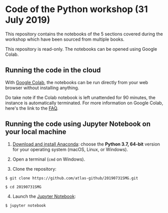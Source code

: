 # Code of the Python workshop (31 July 2019)
This repository contains the notebooks of the 5 sections covered during the workshop which have been sourced from multiple books. 

This repository is read-only. The notebooks can be opened using Google Colab. 

## Running the code in the cloud

With [Google Colab](https://colab.research.google.com/), the notebooks can be run directly from your web browser without installing anything. 

Do take note if the Colab notebook is left unattended for 90 minutes, the instance is automatically terminated. For more information on Google Colab, here's the link to the [FAQ](https://research.google.com/colaboratory/faq.html). 

## Running the code using Jupyter Notebook on your local machine

1. [Download and install Anaconda](https://www.anaconda.com/distribution/#download-section): choose the **Python 3.7, 64-bit** version for your operating system (macOS, Linux, or Windows).

2. Open a terminal (```cmd``` on Windows).

3. Clone the repository:

```$ git clone https://github.com/atlas-github/20190731SMG.git```

```$ cd 20190731SMG```

4. Launch the [Jupyter Notebook](https://jupyter.org/install.html):

```$ jupyter notebook```
